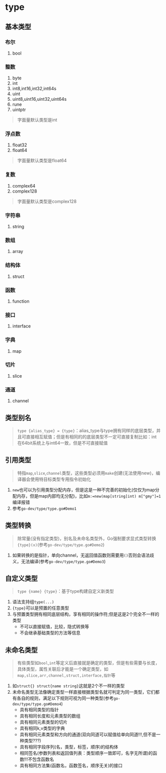 # type

## 基本类型
>
### 布尔
1. bool
### 整数
1. byte
1. int
1. int8,int16,int32,int64s
1. uint
1. uint8,uint16,uint32,uint64s
1. rune
1. uintptr
>字面量默认类型是int
### 浮点数
1. float32
1. float64
>字面量默认类型是float64
### 复数
1. complex64
1. complex128
>字面量默认类型是complex128
### 字符串
1. string
### 数组
1. array
### 结构体
1. struct
### 函数
1. function
### 接口
1. interface
### 字典
1. map
### 切片
1. slice
### 通道
1. channel

## 类型别名
> `type {alias_type} = {type}`：alias_type与type拥有同样的底层类型，并且可直接相互赋值；但是有相同的的底层类型不一定可直接复制比如：int在64bit系统上与int64一致，但是不可直接赋值

## 引用类型
>特指`map`,`slice`,`channel`类型，这些类型必须用`make`创建(无法使用new)，编译器会使用特目标类型专用指令初始化
1. `new`也可以为引用类型分配内存，但是这是一种不完善的初始化(仅仅为map分配内存，但是map内部均无分配)，比如`m:=new(map[string]int) m["gmy"]=1`编译报错
1. 参考`go-dev/type/type.go#Demo1`

## 类型转换
>除常量(没有指定类型)，别名及未命名类型外，Go强制要求显式类型转换`{type}(x)`(参考`go-dev/type/type.go#Demo2`)
1. 如果转换的是指针，单向channel，无返回值函数则需要用`()`否则会语法歧义，无法编译(参考`go-dev/type/type.go#Demo3`)

## 自定义类型
>`type {name} {type}`：基于type构建自定义新类型
1. 语法支持组`type(...)`
1. `{type}`可以是预置的任意类型
1. 与预置类型拥有相同底层结构，享有相同的操作符;但是这是2个完全不一样的类型
    * 不可以直接赋值，比较，隐式转换等
    * 不会继承基础类型的方法等信息
 
 ## 未命名类型
 >有些类型如`bool`,`int`等定义后直接就是确定的类型，但是有些需要与长度，具体类型，属性关联后才能是一个确定类型，如`map,slice,arr,channel,struct,interface,指针`等
 1. 如`struct{} struct{name string}`这就是2个不一样的类型
 1. 未命名类型无法像确定类型一样直接根据类型名就可判定为同一类型，它们都有各自的规则，满足以下规则可视为同一种类型(参考`go-dev/type/type.go#Demo4`)
    * 具有相同类型的指针
    * 具有相同长度和元素类型的数组
    * 具有相同元素类型的切片
    * 具有相同k,v类型的字典
    * 具有相同元素类型和方向的通道(双向同道可以赋值给单向同道!!!,但不是一种类型???)
    * 具有相同字段序列(名，类型，标签，顺序)的结构体
    * 相同签名(参数列表和返回值列表：类型顺序一致即可，名字无所谓)的函数!!!不包含函数名 
    * 具有相同方法集(函数名，函数签名，顺序无关)的接口
 